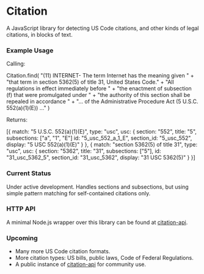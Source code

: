 # Citation

A JavaScript library for detecting US Code citations, and other kinds of legal citations, in blocks of text.


### Example Usage

Calling:

  Citation.find(
    "(11) INTERNET- The term Internet has the meaning given " +
    "that term in section 5362(5) of title 31, United States Code." +
    "All regulations in effect immediately before " +
    "the enactment of subsection (f) that were promulgated under " +
    "the authority of this section shall be repealed in accordance " +
    "... of the Administrative Procedure Act (5 U.S.C. 552(a)(1)(E)) ..."
  )

Returns:

  [{
    match: "5 U.S.C. 552(a)(1)(E)",
    type: "usc",
    usc: {
      section: "552",
      title: "5",
      subsections: ["a", "1", "E"]
      id: "5_usc_552_a_1_E",
      section_id: "5_usc_552",
      display: "5 USC 552(a)(1)(E)"
    }
  }, {
    match: "section 5362(5) of title 31",
    type: "usc",
    usc: {
      section: "5362",
      title: "31",
      subsections: ["5"],
      id: "31_usc_5362_5",
      section_id: "31_usc_5362",
      display: "31 USC 5362(5)"
    }
  }]


### Current Status

Under active development. Handles sections and subsections, but using simple pattern matching for self-contained citations only.


### HTTP API

A minimal Node.js wrapper over this library can be found at [citation-api](https://github.com/sunlightlabs/citation-api).


### Upcoming

* Many more US Code citation formats.
* More citation types: US bills, public laws, Code of Federal Regulations.
* A public instance of [citation-api](https://github.com/sunlightlabs/citation-api) for community use.